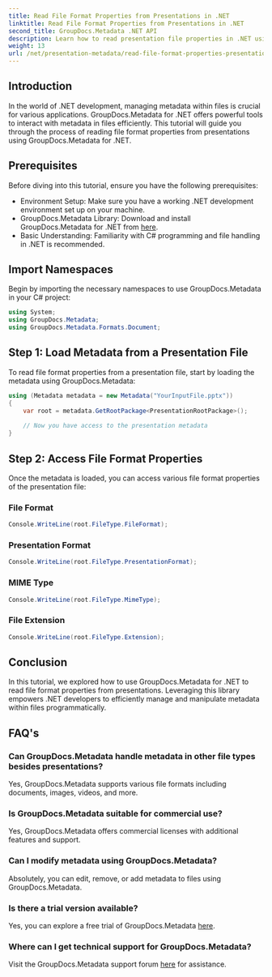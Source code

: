 ```yaml
---
title: Read File Format Properties from Presentations in .NET
linktitle: Read File Format Properties from Presentations in .NET
second_title: GroupDocs.Metadata .NET API
description: Learn how to read presentation file properties in .NET using GroupDocs.Metadata. Access file format details programmatically.
weight: 13
url: /net/presentation-metadata/read-file-format-properties-presentations/
---
```

## Introduction
In the world of .NET development, managing metadata within files is crucial for various applications. GroupDocs.Metadata for .NET offers powerful tools to interact with metadata in files efficiently. This tutorial will guide you through the process of reading file format properties from presentations using GroupDocs.Metadata for .NET.
## Prerequisites
Before diving into this tutorial, ensure you have the following prerequisites:
- Environment Setup: Make sure you have a working .NET development environment set up on your machine.
- GroupDocs.Metadata Library: Download and install GroupDocs.Metadata for .NET from [here](https://releases.groupdocs.com/metadata/net/).
- Basic Understanding: Familiarity with C# programming and file handling in .NET is recommended.

## Import Namespaces
Begin by importing the necessary namespaces to use GroupDocs.Metadata in your C# project:
```csharp
using System;
using GroupDocs.Metadata;
using GroupDocs.Metadata.Formats.Document;
```
## Step 1: Load Metadata from a Presentation File
To read file format properties from a presentation file, start by loading the metadata using GroupDocs.Metadata:
```csharp
using (Metadata metadata = new Metadata("YourInputFile.pptx"))
{
    var root = metadata.GetRootPackage<PresentationRootPackage>();
    
    // Now you have access to the presentation metadata
}
```
## Step 2: Access File Format Properties
Once the metadata is loaded, you can access various file format properties of the presentation file:
### File Format
```csharp
Console.WriteLine(root.FileType.FileFormat);
```
### Presentation Format
```csharp
Console.WriteLine(root.FileType.PresentationFormat);
```
### MIME Type
```csharp
Console.WriteLine(root.FileType.MimeType);
```
### File Extension
```csharp
Console.WriteLine(root.FileType.Extension);
```

## Conclusion
In this tutorial, we explored how to use GroupDocs.Metadata for .NET to read file format properties from presentations. Leveraging this library empowers .NET developers to efficiently manage and manipulate metadata within files programmatically.

## FAQ's
### Can GroupDocs.Metadata handle metadata in other file types besides presentations?
Yes, GroupDocs.Metadata supports various file formats including documents, images, videos, and more.
### Is GroupDocs.Metadata suitable for commercial use?
Yes, GroupDocs.Metadata offers commercial licenses with additional features and support.
### Can I modify metadata using GroupDocs.Metadata?
Absolutely, you can edit, remove, or add metadata to files using GroupDocs.Metadata.
### Is there a trial version available?
Yes, you can explore a free trial of GroupDocs.Metadata [here](https://releases.groupdocs.com/).
### Where can I get technical support for GroupDocs.Metadata?
Visit the GroupDocs.Metadata support forum [here](https://forum.groupdocs.com/c/metadata/14) for assistance.
